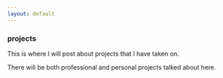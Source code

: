 ```yaml
---
layout: default
---
```

<div class="blurb">
         <section>
            <!-- FIRST BLOCK -->
            <div id="first-block">
               <div class="line">
                  <div class="margin-bottom">
                     <div class="margin">
                        <article class="s-12">
                           <h1>projects</h1>
                           <p>This is where I will post about projects that I have taken on.</p>
                           <p>There will be both professional and personal projects talked about here.</p>
                        </article>
                     </div>
                  </div>
               </div>
            </div>
         </section>
</div><!-- /.blurb -->
